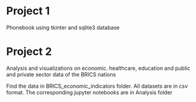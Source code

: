# Project 1
Phonebook using tkinter and sqlite3 database

# Project 2
Analysis and visualizations on economic. healthcare, education and public and private sector data of the BRICS nations

Find the data in BRICS_economic_indicators folder. All datasets are in csv format.
The corresponding jupyter notebooks are in Analysis folder


